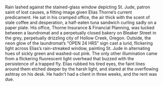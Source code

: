 Rain lashed against the stained-glass window depicting St. Jude, patron saint of lost causes, a fitting image given Elias Thorne’s current predicament. He sat in his cramped office, the air thick with the scent of stale coffee and desperation, a half-eaten tuna sandwich curling sadly on a paper plate.  His office, Thorne Insurance & Financial Planning, was tucked between a laundromat and a perpetually closed bakery on Bleaker Street in the grey, perpetually drizzling city of Hollow Creek, Oregon. Outside, the neon glow of the laundromat’s “OPEN 24 HRS” sign cast a lurid, flickering light across Elias’s rain-streaked window, painting St. Jude in alternating hues of sickly green and washed-out pink.  The only other illumination came from a flickering fluorescent light overhead that buzzed with the persistence of a trapped fly. Elias rubbed his tired eyes, the faint lines around them etched deeper by the harsh light, and stared at the overflowing ashtray on his desk.  He hadn't had a client in three weeks, and the rent was due.
